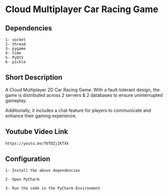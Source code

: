 # Cloud Multiplayer Car Racing Game

## Dependencies
```
1- socket
2- thread
3- pygame
4- time
5- PyQt5
6- pickle
```

## Short Description

A Cloud Multiplayer 2D Car Racing Game. With a fault-tolerant design, the game is distributed across 2 servers & 2 databases to ensure uninterrupted gameplay.

Additionally, it includes a chat feature for players to communicate and enhance their gaming experience.

## Youtube Video Link
```
https://youtu.be/fbTDZjIKTXk
```

## Configuration
```
1- Install the above dependencies

2- Open PyCharm

3- Run the code in the PyCharm Environment
```
